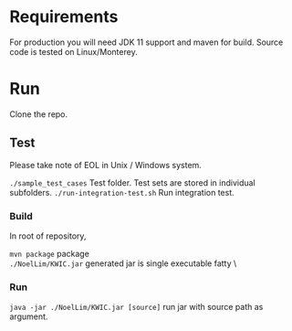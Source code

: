 # Requirements

For production you will need JDK 11 support and maven for build. Source code is tested on Linux/Monterey.

# Run

Clone the repo.

## Test

Please take note of EOL in Unix / Windows system. 

```./sample_test_cases``` Test folder. Test sets are stored in individual subfolders.
```./run-integration-test.sh``` Run integration test.

### Build

In root of repository,

```mvn package``` package \
```./NoelLim/KWIC.jar``` generated jar is single executable fatty \

### Run

```java -jar ./NoelLim/KWIC.jar [source]``` run jar with source path as argument.

